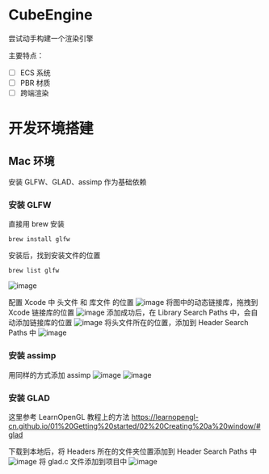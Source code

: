 # CubeEngine
尝试动手构建一个渲染引擎

主要特点：
- [ ] ECS 系统
- [ ] PBR 材质
- [ ] 跨端渲染

# 开发环境搭建
## Mac 环境
安装 GLFW、GLAD、assimp 作为基础依赖

### 安装 GLFW
直接用 brew 安装
```
brew install glfw
```
安装后，找到安装文件的位置
```
brew list glfw
```
![image](https://user-images.githubusercontent.com/13034272/128997575-cad5e121-1ff1-41cc-a61c-01234cc4a064.png)

配置 Xcode 中 头文件 和 库文件 的位置
![image](https://user-images.githubusercontent.com/13034272/128997520-991892bf-2946-4e1a-9eb7-aaa4c4d80757.png)
将图中的动态链接库，拖拽到 Xcode 链接库的位置
![image](https://user-images.githubusercontent.com/13034272/128998006-0886a08e-624b-45f3-8d21-1904a0d48a18.png)
添加成功后，在 Library Search Paths 中，会自动添加链接库的位置
![image](https://user-images.githubusercontent.com/13034272/128998177-62c20898-9a05-413f-b125-446410506b47.png)
将头文件所在的位置，添加到 Header Search Paths 中
![image](https://user-images.githubusercontent.com/13034272/128998385-fa2a129c-ee5d-44f8-a855-ddaf8669f07f.png)

### 安装 assimp
用同样的方式添加 assimp
![image](https://user-images.githubusercontent.com/13034272/128998664-191ec69d-184d-45d9-91d5-c1da77699d10.png)
![image](https://user-images.githubusercontent.com/13034272/128998797-d9593e95-212b-4789-a9ce-9bd27997096a.png)

### 安装 GLAD
这里参考 LearnOpenGL 教程上的方法
https://learnopengl-cn.github.io/01%20Getting%20started/02%20Creating%20a%20window/#glad

下载到本地后，将 Headers 所在的文件夹位置添加到 Header Search Paths 中
![image](https://user-images.githubusercontent.com/13034272/129000394-8b1ec59d-1390-4fea-b141-62d355c79a7c.png)
将 glad.c 文件添加到项目中
![image](https://user-images.githubusercontent.com/13034272/129000848-c61660d9-d2a7-4455-944d-aa31887e31f0.png)


